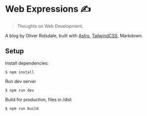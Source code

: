 # Web Expressions ✍️

> Thoughts on Web Development.

A blog by Oliver Ridsdale, built with [Astro](https://astro.build/), [TailwindCSS](https://tailwindcss.com/), Markdown.

## Setup

Install dependencies:

```
$ npm install
```

Run dev server

```
$ npm run dev
```

Build for production, files in /dist

```
$ npm run build
```
